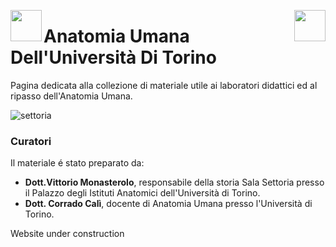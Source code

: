<img align="left" width="50" src="https://user-images.githubusercontent.com/61550914/177590793-dc8106f9-7895-4689-bff5-8e01a8de1346.gif"> <img align="right" src="https://user-images.githubusercontent.com/61550914/177585413-3402325f-d691-4582-b3a6-c2389e8df03c.svg" width="50">

# Anatomia Umana Dell'Università Di Torino
Pagina dedicata alla collezione di materiale utile ai laboratori didattici ed al ripasso dell'Anatomia Umana.

![settoria](https://user-images.githubusercontent.com/61550914/177599252-cba3bfc3-3590-4f03-81c6-d430109eb4a3.jpg)


### Curatori

Il materiale é stato preparato da:
- **Dott.Vittorio Monasterolo**, responsabile della storia Sala Settoria presso il Palazzo degli Istituti Anatomici dell'Università di Torino.
- **Dott. Corrado Calì**, docente di Anatomia Umana presso l'Università di Torino.

Website under construction
